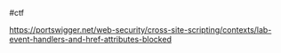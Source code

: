 #ctf 

https://portswigger.net/web-security/cross-site-scripting/contexts/lab-event-handlers-and-href-attributes-blocked

